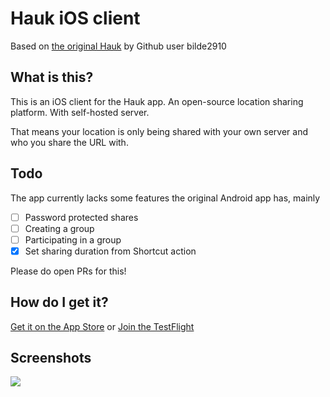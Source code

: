 # Hauk iOS client

Based on [the original Hauk](https://github.com/bilde2910/Hauk) by Github user bilde2910

## What is this?

This is an iOS client for the Hauk app. An open-source location sharing platform. With self-hosted server.

That means your location is only being shared with your own server and who you share the URL with.

## Todo

The app currently lacks some features the original Android app has, mainly

- [ ] Password protected shares
- [ ] Creating a group
- [ ] Participating in a group
- [x] Set sharing duration from Shortcut action 

Please do open PRs for this!

## How do I get it?
[Get it on the App Store](https://apps.apple.com/nl/app/hauk/id6738009304?l=en-GB)
or
[Join the TestFlight](https://testflight.apple.com/join/1VUJFz4Q)

## Screenshots
![](https://irc.0x5e.eu/uploads/cd36fb9163f97657/hauk-ios-preview.png)
